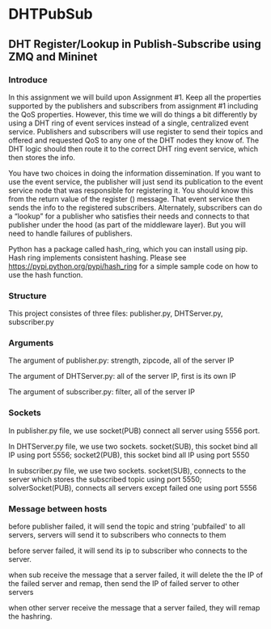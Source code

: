 # DHTPubSub
## DHT Register/Lookup in Publish-Subscribe using ZMQ and Mininet

### Introduce
In this assignment we will build upon Assignment #1. Keep all the properties supported by the publishers and subscribers from assignment #1 including the QoS properties. However, this time we will do things a bit differently by using a DHT ring of event services instead of a single, centralized event service. Publishers and subscribers will use register to send their topics and offered and requested QoS to any one of the DHT nodes they know of. The DHT logic should then route it to the correct DHT ring event service, which then stores the info.

You have two choices in doing the information dissemination. If you want to use the event service, the publisher will just send its publication to the event service node that was responsible for registering it. You should know this from the return value of the register () message. That event service then sends the info to the registered subscribers. Alternately, subscribers can do a “lookup” for a publisher who satisfies their needs and connects to that publisher under the hood (as part of the middleware layer). But you will need to handle failures of publishers.

Python has a package called hash_ring, which you can install using pip. Hash ring implements consistent hashing. Please see https://pypi.python.org/pypi/hash_ring for a simple sample code on how to use the hash function.

### Structure
This project consistes of three files: publisher.py, DHTServer.py, subscriber.py

### Arguments
The argument of publisher.py: strength, zipcode, all of the server IP

The argument of DHTServer.py: all of the server IP, first is its own IP

The argument of subscriber.py: filter, all of the server IP

### Sockets
In publisher.py file, we use socket(PUB) connect all server using 5556 port.

In DHTServer.py file, we use two sockets. socket(SUB), this socket bind all IP using port 5556; socket2(PUB), this socket bind all IP using port 5550

In subscriber.py file, we use two sockets. socket(SUB), connects to the server which stores the subscribed topic using port 5550; solverSocket(PUB), connects all servers except failed one using port 5556

### Message between hosts
before publisher failed, it will send the topic and string 'pubfailed' to all servers, servers will send it to subscribers who connects to them

before server failed, it will send its ip to subscriber who connects to the server.

when sub receive the message that a server failed, it will delete the the IP of the failed server and remap, then send the IP of failed server to other servers

when other server receive the message that a server failed, they will remap the hashring.
